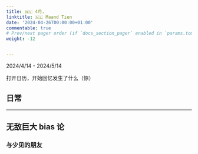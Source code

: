 ```yaml
---
title: 🇳🇱 4月，
linktitle: 🇳🇱 Maand Tien
date: '2024-04-26T00:00:00+01:00'
commentable: true
# Prev/next pager order (if `docs_section_pager` enabled in `params.toml`)
weight: -12


---
```


2024/4/14 - 2024/5/14

打开日历，开始回忆发生了什么（惊）

## 日常



---

## 无敌巨大 bias 论



### 与少见的朋友